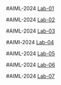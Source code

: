 #AIML-2024
[Lab-01](https://github.com/divyanshuforaiml/2203A52014-AIML-2024.git)

#AIML-2024
[Lab-02](https://github.com/divyanshuforaiml/2203A52014-AIML-2024.git)

#AIML-2024
[Lab-03](https://github.com/divyanshuforaiml/2203A52014-AIML-2024.git)

#AIMl-2024
[Lab-04](https://github.com/divyanshuforaiml/2203A52014-AIML-2024.git)

#AIML-2024
[Lab-05](https://github.com/divyanshuforaiml/2203A52014-AIML-2024.git)

#AIML-2024
[Lab-06](https://github.com/divyanshuforaiml/2203A52014-AIML-2024.git)

#AIML-2024
[Lab-07](https://github.com/divyanshuforaiml/2203A52014-AIML-2024.git)

